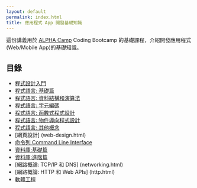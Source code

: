 ```yaml
---
layout: default
permalink: index.html
title: 應用程式 App 開發基礎知識
---
```


這份講義用於 [ALPHA Camp](https://www.alphacamp.co) Coding Bootcamp 的基礎課程，介紹開發應用程式(Web/Mobile App)的基礎知識。

## 目錄

* [程式設計入門](programming-basic.html)
* [程式語言: 基礎篇](programming-language.html)
* [程式語言: 資料結構和演算法](data-structure-algorithm.html)
* [程式語言: 字元編碼](encoding.html)
* [程式語言: 函數式程式設計](functional-programming.html)
* [程式語言: 物件導向程式設計](object-oriented-programming.html)
* [程式語言: 其他概念](programming-language-others.html)
* [網頁設計] (web-design.html)
* [命令列 Command Line Interface](cli.html)
* [資料庫:基礎篇](database.html)
* [資料庫:進階篇](database-2.html)
* [網路概論: TCP/IP 和 DNS] (networking.html)
* [網路概論: HTTP 和 Web APIs] (http.html)
* [軟體工程](software-engineering.html)

<!--

-->